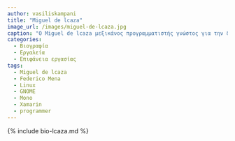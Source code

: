 ```yaml
---
author: vasiliskampani
title: "Miguel de lcaza"
image_url: /images/miguel-de-lcaza.jpg
caption: "O Miguel de lcaza μεξικάνος προγραμματιστής γνώστος για την δημιουργία των έργων Mono, Xamarin και ιδιαίτερα για το GNOME, ένα ελεύθερο και ανοιχτού κώδικα περιβάλλον επιφάνειας εργασίας. Το δημιούργησε τον Άυγουστο του 1997 σε συνεργασία με τον Federico Mena και έμελλε να γίνει το βασικό περιβάλλον επιφάνειας εργασίας για πολλα συστήματα Linux συμπεριλαμβανομένου και του Fedora Linux. "
categories:
  - Βιογραφία 
  - Εργαλεία
  - Επιφάνεια εργασίας
tags:
  - Miguel de lcaza
  - Federico Mena
  - Linux
  - GNOME
  - Mono
  - Xamarin
  - programmer
---
```


{% include bio-lcaza.md %}
